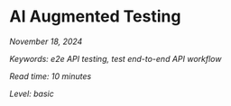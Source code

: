# AI Augmented Testing

_November 18, 2024_

_Keywords: e2e API testing, test end-to-end API workflow_

_Read time: 10 minutes_

_Level: basic_

## 
